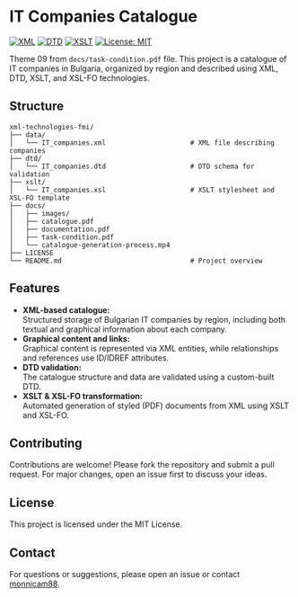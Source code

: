 # IT Companies Catalogue
[![XML](https://img.shields.io/badge/XML-1.0-blueviolet.svg)](https://www.w3.org/XML/) [![DTD](https://img.shields.io/badge/DTD-Document%20Type%20Definition-darkpurple.svg)](https://www.w3.org/TR/REC-xml/#dt-doctype) [![XSLT](https://img.shields.io/badge/XSLT-Extensible%20Stylesheet%20Language%20Transformations-red.svg)](https://www.w3.org/TR/xslt/) [![License: MIT](https://img.shields.io/badge/License-MIT-yellow.svg)](https://opensource.org/licenses/MIT)

Theme 09 from `docs/task-condition.pdf` file. This project is a catalogue of IT companies in Bulgaria, organized by region and described using XML, DTD, XSLT, and XSL-FO technologies.

## Structure
```
xml-technologies-fmi/
├── data/      
│   └── IT_companies.xml                     # XML file describing companies 
├── dtd/       
│   └── IT_companies.dtd                     # DTD schema for validation
├── xslt/      
│   └── IT_companies.xsl                     # XSLT stylesheet and XSL-FO template
├── docs/
│   ├── images/
│   ├── catalogue.pdf
│   ├── documentation.pdf
│   ├── task-condition.pdf
│   └── catalogue-generation-process.mp4
├── LICENSE
└── README.md                                # Project overview
```            

## Features
- **XML-based catalogue:**  
  Structured storage of Bulgarian IT companies by region, including both textual and graphical information about each company.
- **Graphical content and links:**  
  Graphical content is represented via XML entities, while relationships and references use ID/IDREF attributes.
- **DTD validation:**  
  The catalogue structure and data are validated using a custom-built DTD.
- **XSLT & XSL-FO transformation:**  
  Automated generation of styled (PDF) documents from XML using XSLT and XSL-FO.

## Contributing
Contributions are welcome! Please fork the repository and submit a pull request. For major changes, open an issue first to discuss your ideas.

## License
This project is licensed under the MIT License.

## Contact
For questions or suggestions, please open an issue or contact [monnicam88](https://github.com/monnicam88).
